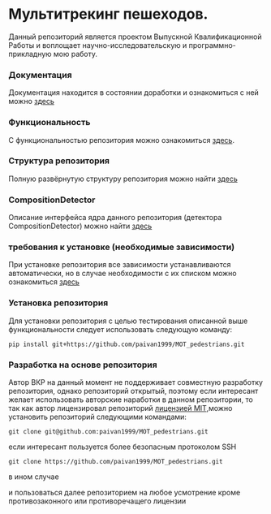 # Мультитрекинг пешеходов.
Данный репозиторий является проектом Выпускной Квалификационной Работы и воплощает научно-исследовательскую и программно-прикладную мою работу.

### Документация
Документация находится в состоянии доработки и ознакомиться с ней можно [здесь](./docs/ru/Header.md)

### Функциональность
С функциональностью репозитория можно ознакомиться [здесь](./docs/ru/description.md).

### Cтруктура репозитория
Полную развёрнутую структуру репозитория можно найти [здесь](./docs/ru/structure.md) 

### CompositionDetector
Описание интерфейса ядра данного репозитория (детектора CompositionDetector) можно найти [здесь](./docs/ru/CompositionDetector.md)

### требования к установке (необходимые зависимости)
При установке репозитория все зависимости устанавливаются автоматически, но в случае необходимости с их списком можно ознакомиться [здесь](./requirements.txt)

### Установка репозитория
Для установки  репозитория с целью тестирования описанной выше функциональности следует использовать следующую команду:

```pip install git+https://github.com/paivan1999/MOT_pedestrians.git```

### Разработка на основе репозитория
Автор ВКР на данный момент не поддерживает совместную разработку репозитория, однако репозиторий открытый, поэтому если интересант желает использовать авторские наработки в данном репозитории, то так как автор лицензировал репозиторий [лицензией MIT](./LICENSE),можно установить репозиторий следующими командами: 

```git clone git@github.com:paivan1999/MOT_pedestrians.git```

если интересант пользуется более безопасным протоколом SSH

```git clone https://github.com/paivan1999/MOT_pedestrians.git```

в ином случае

и пользоваться далее репозиторием на любое усмотрение кроме противозаконного или противоречащего лицензии
